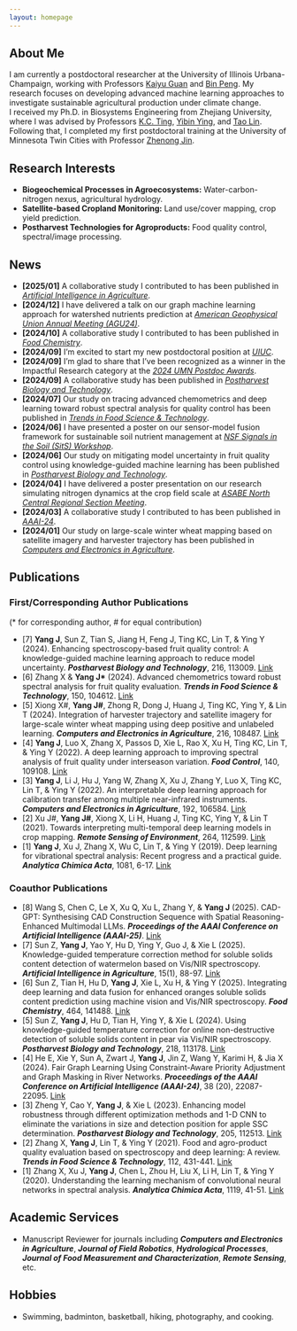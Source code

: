 ```yaml
---
layout: homepage
---
```


## About Me
I am currently a postdoctoral researcher at the University of Illinois Urbana-Champaign, working with Professors [Kaiyu Guan](http://faculty.nres.illinois.edu/~kaiyuguan/) and [Bin Peng](https://pengbinpeluo.github.io/). My research focuses on developing advanced machine learning approaches to investigate sustainable agricultural production under climate change.<br>I received my Ph.D. in Biosystems Engineering from Zhejiang University, where I was advised by Professors [K.C. Ting](https://abe.illinois.edu/directory/kcting), [Yibin Ying](https://person.zju.edu.cn/en/0089059), and [Tao Lin](https://person.zju.edu.cn/en/lintaolab). Following that, I completed my first postdoctoral training at the University of Minnesota Twin Cities with Professor [Zhenong Jin](https://umn-digitalag.com/).


## Research Interests

- **Biogeochemical Processes in Agroecosystems:** Water-carbon-nitrogen nexus, agricultural hydrology.
- **Satellite-based Cropland Monitoring:** Land use/cover mapping, crop yield prediction.
- **Postharvest Technologies for Agroproducts:** Food quality control, spectral/image processing.


## News

- **[2025/01]** A collaborative study I contributed to has been published in [*Artificial Intelligence in Agriculture*](https://www.sciencedirect.com/science/article/pii/S2589721725000042).
- **[2024/12]**  I have delivered a talk on our graph machine learning approach for watershed nutrients prediction at [*American Geophysical Union Annual Meeting (AGU24)*](https://agu.confex.com/agu/agu24/meetingapp.cgi/Session/235613).
- **[2024/10]** A collaborative study I contributed to has been published in [*Food Chemistry*](https://www.sciencedirect.com/science/article/pii/S0308814624031388).
- **[2024/09]** I’m excited to start my new postdoctoral position at [*UIUC*](https://asc.illinois.edu/).
- **[2024/09]** I’m glad to share that I’ve been recognized as a winner in the Impactful Research category at the [*2024 UMN Postdoc Awards*](https://pda.umn.edu/awards/annual-umn-postdoc-awards/2024).
- **[2024/09]** A collaborative study has been published in [*Postharvest Biology and Technology*](https://www.sciencedirect.com/science/article/pii/S092552142400423X).
- **[2024/07]** Our study on tracing advanced chemometrics and deep learning toward robust spectral analysis for quality control has been published in [*Trends in Food Science & Technology*](https://www.sciencedirect.com/science/article/abs/pii/S0924224424002887).
- **[2024/06]** I have presented a poster on our sensor-model fusion framework for sustainable soil nutrient management at [*NSF Signals in the Soil (SitS) Workshop*](https://padlet.com/jenniferwickens/hybrid-sits-workshop-25-27-june-2024-e50s22hpitxcvkhx).
- **[2024/06]** Our study on mitigating model uncertainty in fruit quality control using knowledge-guided machine learning has been published in [*Postharvest Biology and Technology*](https://www.sciencedirect.com/science/article/pii/S0925521424002540).
- **[2024/04]** I have delivered a poster presentation on our research simulating nitrogen dynamics at the crop field scale at [*ASABE North Central Regional Section Meeting*](https://www.sdstate.edu/agricultural-biosystems-engineering/2024-asabe-north-central-regional-section-meeting).
- **[2024/03]** A collaborative study I contributed to has been published in [*AAAI-24*](https://ojs.aaai.org/index.php/AAAI/article/view/30212).
- **[2024/01]** Our study on large-scale winter wheat mapping based on satellite imagery and harvester trajectory has been published in [*Computers and Electronics in Agriculture*](https://www.sciencedirect.com/science/article/pii/S016816992300875X).


## Publications

### First/Corresponding Author Publications 
(* for corresponding author, # for equal contribution)

- [7] **Yang J**, Sun Z, Tian S, Jiang H, Feng J, Ting KC, Lin T, & Ying Y (2024). Enhancing spectroscopy-based fruit quality control: A knowledge-guided machine learning approach to reduce model uncertainty. ***Postharvest Biology and Technology***, 216, 113009. [Link](https://www.sciencedirect.com/science/article/pii/S0925521424002540)
- [6] Zhang X & **Yang J&#42;** (2024). Advanced chemometrics toward robust spectral analysis for fruit quality evaluation. ***Trends in Food Science & Technology***, 150, 104612. [Link](https://www.sciencedirect.com/science/article/abs/pii/S0924224424002887)
- [5] Xiong X#, **Yang J#**, Zhong R, Dong J, Huang J, Ting KC, Ying Y, & Lin T (2024). Integration of harvester trajectory and satellite imagery for large-scale winter wheat mapping using deep positive and unlabeled learning. ***Computers and Electronics in Agriculture***, 216, 108487. [Link](https://www.sciencedirect.com/science/article/pii/S016816992300875X)
- [4] **Yang J**, Luo X, Zhang X, Passos D, Xie L, Rao X, Xu H, Ting KC, Lin T, & Ying Y (2022). A deep learning approach to improving spectral analysis of fruit quality under interseason variation. ***Food Control***, 140, 109108. [Link](https://www.sciencedirect.com/science/article/pii/S0956713522003012)
- [3] **Yang J**, Li J, Hu J, Yang W, Zhang X, Xu J, Zhang Y, Luo X, Ting KC, Lin T, & Ying Y (2022). An interpretable deep learning approach for calibration transfer among multiple near-infrared instruments. ***Computers and Electronics in Agriculture***, 192, 106584. [Link](https://www.sciencedirect.com/science/article/pii/S0168169921006013)
- [2] Xu J#, **Yang J#**, Xiong X, Li H, Huang J, Ting KC, Ying Y, & Lin T (2021). Towards interpreting multi-temporal deep learning models in crop mapping. ***Remote Sensing of Environment***, 264, 112599. [Link](https://www.sciencedirect.com/science/article/pii/S0034425721003199)
- [1] **Yang J**, Xu J, Zhang X, Wu C, Lin T, & Ying Y (2019). Deep learning for vibrational spectral analysis: Recent progress and a practical guide. ***Analytica Chimica Acta***, 1081, 6-17. [Link](https://www.sciencedirect.com/science/article/pii/S0003267019307342)

### Coauthor Publications
- [8] Wang S, Chen C, Le X, Xu Q, Xu L, Zhang Y, & **Yang J** (2025). CAD-GPT: Synthesising CAD Construction Sequence with Spatial Reasoning-Enhanced Multimodal LLMs. ***Proceedings of the AAAI Conference on Artificial Intelligence (AAAI-25)***. [Link](https://arxiv.org/abs/2412.19663)
- [7] Sun Z, **Yang J**, Yao Y, Hu D, Ying Y, Guo J, & Xie L (2025). Knowledge-guided temperature correction method for soluble solids content detection of watermelon based on Vis/NIR spectroscopy. ***Artificial Intelligence in Agriculture***, 15(1), 88-97. [Link](https://www.sciencedirect.com/science/article/pii/S2589721725000042)
- [6] Sun Z, Tian H, Hu D, **Yang J**, Xie L, Xu H, & Ying Y (2025). Integrating deep learning and data fusion for enhanced oranges soluble solids content prediction using machine vision and Vis/NIR spectroscopy. ***Food Chemistry***, 464, 141488. [Link](https://www.sciencedirect.com/science/article/pii/S0308814624031388)
- [5] Sun Z, **Yang J**, Hu D, Tian H, Ying Y, & Xie L (2024). Using knowledge-guided temperature correction for online non-destructive detection of soluble solids content in pear via Vis/NIR spectroscopy. ***Postharvest Biology and Technology***, 218, 113178. [Link](https://www.sciencedirect.com/science/article/pii/S092552142400423X) 
- [4] He E, Xie Y, Sun A, Zwart J, **Yang J**, Jin Z, Wang Y, Karimi H, & Jia X (2024). Fair Graph Learning Using Constraint-Aware Priority Adjustment and Graph Masking in River Networks. ***Proceedings of the AAAI Conference on Artificial Intelligence (AAAI-24)***, 38 (20), 22087-22095. [Link](https://ojs.aaai.org/index.php/AAAI/article/view/30212)
- [3] Zheng Y, Cao Y, **Yang J**, & Xie L (2023). Enhancing model robustness through different optimization methods and 1-D CNN to eliminate the variations in size and detection position for apple SSC determination. ***Postharvest Biology and Technology***, 205, 112513. [Link](https://www.sciencedirect.com/science/article/pii/S0925521423002740) 
- [2] Zhang X, **Yang J**, Lin T, & Ying Y (2021). Food and agro-product quality evaluation based on spectroscopy and deep learning: A review. ***Trends in Food Science & Technology***, 112, 431-441. [Link](https://www.sciencedirect.com/science/article/abs/pii/S0924224421002600)
- [1] Zhang X, Xu J, **Yang J**, Chen L, Zhou H, Liu X, Li H, Lin T, & Ying Y (2020). Understanding the learning mechanism of convolutional neural networks in spectral analysis. ***Analytica Chimica Acta***, 1119, 41-51. [Link](https://www.sciencedirect.com/science/article/pii/S0003267020303767)


## Academic Services
- Manuscript Reviewer for journals including ***Computers and Electronics in Agriculture***, ***Journal of Field Robotics***, ***Hydrological Processes***, ***Journal of Food Measurement and Characterization***, ***Remote Sensing***, etc.

## Hobbies
- Swimming, badminton, basketball, hiking, photography, and cooking.
